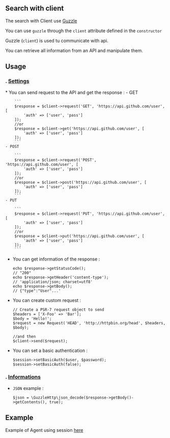 ## Search with client
The search with Client use [Guzzle](http://docs.guzzlephp.org/en/latest/)

You can use `guzzle` through the `client` attribute defined in the `constructor`

Guzzle (`client`) is used tu communicate with api. 

You can retrieve all information from an API and manipulate them.

## Usage

<h3>. <u>Settings</u></h3>
* You can send request to the API and get the response : 
    - GET
    
        ```
        $response = $client->request('GET', 'https://api.github.com/user', [
            'auth' => ['user', 'pass']
        ]);
        //or
        $response = $client->get('https://api.github.com/user', [
            'auth' => ['user', 'pass']
        ]);
        ```
    - POST
     
        ```
        $response = $client->request('POST', 'https://api.github.com/user', [
            'auth' => ['user', 'pass']
        ]);
        //or
        $response = $client->post('https://api.github.com/user', [
            'auth' => ['user', 'pass']
        ]);
        ```
    - PUT
    
        ```
        $response = $client->request('PUT', 'https://api.github.com/user', [
            'auth' => ['user', 'pass']
        ]);
        //or
        $response = $client->put('https://api.github.com/user', [
            'auth' => ['user', 'pass']
        ]);
        ```
* You can get information of the response : 

    ```
    echo $response->getStatusCode();
    // "200"
    echo $response->getHeader('content-type');
    // 'application/json; charset=utf8'
    echo $response->getBody();
    // {"type":"User"...'
    ```

* You can create custom request : 

    ```
    // Create a PSR-7 request object to send
    $headers = ['X-Foo' => 'Bar'];
    $body = 'Hello!';
    $request = new Request('HEAD', 'http://httpbin.org/head', $headers, $body);

    //and then
    $client->send($request);
    ```

* You can set a basic authentication : 

    ```
    $session->setBasicAuth($user, $password);
    $session->setBasicAuth(false);
    ```     

<h3>. <u>Informations</u></h3>

* `JSON` example :

    ```
    $json = \GuzzleHttp\json_decode($response->getBody()->getContents(), true);
    ```

## Example

Example of Agent using session [here](../src/Agents/CareerNext/CareerNextAgent.php)

